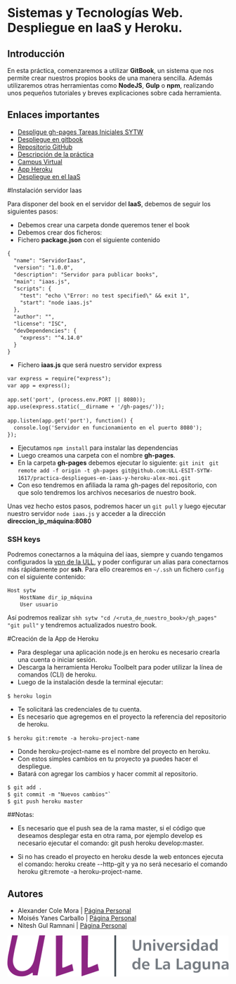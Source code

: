 # Sistemas y Tecnologías Web. Despliegue en IaaS y Heroku.

## Introducción

En esta práctica, comenzaremos a utilizar **GitBook**, un sistema que nos permite crear nuestros propios books de una manera sencilla. Además utilizaremos otras herramientas como **NodeJS**, **Gulp** o **npm**, realizando unos pequeños tutoriales y breves explicaciones sobre cada herramienta.

## Enlaces importantes
*  [Despligue gh-pages Tareas Iniciales SYTW](https://ull-esit-sytw-1617.github.io/practica-despliegues-en-iaas-y-heroku-alex-moi/)
*  [Despliegue en gitbook](https://alu0100767421.gitbooks.io/practica-despliegues-en-iaas-y-heroku-alex-moi/content/)
*  [Repositorio GitHub](https://github.com/ULL-ESIT-SYTW-1617/practica-despliegues-en-iaas-y-heroku-alex-moi)
*  [Descripción de la práctica](https://crguezl.github.io/ull-esit-1617/practicas/practicagitbook.html)
*  [Campus Virtual](https://campusvirtual.ull.es/1617/course/view.php?id=1175)
*  [App Heroku](https://gitbook-alex-moi-nitesh.herokuapp.com/)
*  [Despliegue en el IaaS](http://10.6.128.129:8080)

#Instalación servidor Iaas

Para disponer del book en el servidor del **IaaS**, debemos de seguir los siguientes pasos:

*  Debemos crear una carpeta donde queremos tener el book
*  Debemos crear dos ficheros:
* Fichero **package.json** con el siguiente contenido

```
{
  "name": "ServidorIaas",
  "version": "1.0.0",
  "description": "Servidor para publicar books",
  "main": "iaas.js",
  "scripts": {
    "test": "echo \"Error: no test specified\" && exit 1",
    "start": "node iaas.js"
  },
  "author": "",
  "license": "ISC",
  "devDependencies": {
    "express": "^4.14.0"
  }
}
```

* Fichero **iaas.js** que será nuestro servidor express

```
var express = require("express");
var app = express();

app.set('port', (process.env.PORT || 8080));
app.use(express.static(__dirname + '/gh-pages/'));

app.listen(app.get('port'), function() {
  console.log('Servidor en funcionamiento en el puerto 8080');
});

```

* Ejecutamos ```npm install``` para instalar las dependencias
* Luego creamos una carpeta con el nombre **gh-pages**. 
* En la carpeta **gh-pages** debemos ejecutar lo siguiente:
    `git init` 
    ` git remote add -f origin -t gh-pages git@github.com:ULL-ESIT-SYTW-1617/practica-despliegues-en-iaas-y-heroku-alex-moi.git`
* Con eso tendremos en afiliada la rama gh-pages del repositorio, con que solo tendremos los archivos necesarios de nuestro book.

Unas vez hecho estos pasos, podremos hacer un `git pull` y luego ejecutar nuestro servidor `node iaas.js` y acceder a la dirección **direccion_ip_máquina:8080**

### SSH  keys
Podremos conectarnos a la máquina del iaas, siempre y cuando tengamos configurados la [vpn de la ULL](http://www.ull.es/stic/tag/vpn/), y poder configurar un alias para conectarnos más rápidamente por **ssh**.
Para ello crearemos en `~/.ssh` un fichero `config` con el siguiente contenido:
```
Host sytw
	HostName dir_ip_máquina
	User usuario
```

Así podremos realizar
`shh sytw "cd /<ruta_de_nuestro_book>/gh_pages"`
`"git pull"`
y tendremos actualizados nuestro book.

#Creación de la App de Heroku
* Para desplegar una aplicación node.js en heroku es necesario crearla una cuenta o iniciar sesión.
* Descarga la herramienta Heroku Toolbelt para poder utilizar la línea de comandos (CLI) de heroku.
* Luego de la instalación desde la terminal ejecutar:

`$ heroku login`

* Te solicitará las credenciales de tu cuenta.
* Es necesario que agregemos en el proyecto la referencia del repositorio de heroku.

`$ heroku git:remote -a heroku-project-name`

* Donde heroku-project-name es el nombre del proyecto en heroku.
* Con estos simples cambios en tu proyecto ya puedes hacer el despliegue.
* Batará con agregar los cambios y hacer commit al repositorio.
 
```
$ git add .
$ git commit -m "Nuevos cambios"`
$ git push heroku master
```

##Notas:
* Es necesario que el push sea de la rama master, si el código que deseamos desplegar esta en otra rama,
por ejemplo develop es necesario ejecutar el comando: git push heroku develop:master.

* Si no has creado el proyecto en heroku desde la web entonces ejecuta el comando: heroku create
--http-git y ya no será necesario el comando heroku git:remote -a heroku-project-name.


## Autores

* Alexander Cole Mora  | [Página Personal](http://alu0100767421.github.io/)
* Moisés Yanes Carballo | [Página Personal](http://alu0100782851.github.io/)
* Nitesh Gul Ramnani | [Página Personal](http://alu0100814651.github.io/blog/)

![Universidad de La Laguna](https://github.com/ULL-ESIT-SYTW-1617/tareas-iniciales-alex-moi/blob/master/images/logotipo-principal.png?raw=true)
